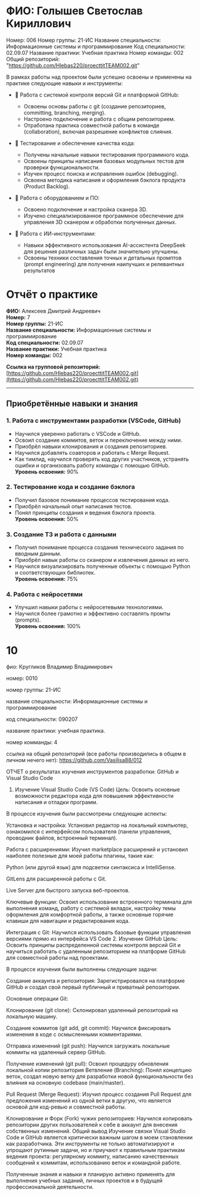 
# ФИО: Голышев Светослав Кириллович
Номер: 006
Номер группы: 21-ИС
Название специальности: Информационные системы и программирование
Код специальности: 02.09.07
Название практики: Учебная практика
Номер команды: 002
Общий репозиторий: "https://github.com/Hlebas220/proecttitTEAM002.git"

В рамках работы над проектом были успешно освоены и применены на практике следующие навыки и инструменты:

*   🐙 Работа с системой контроля версий Git и платформой GitHub:
    *   Освоены основы работы с git (создание репозиториев, committing, branching, merging).
    *   Настроено подключение и работа с общим репозиторием.
    *   Отработана практика совместной работы в команде (collaboration), включая разрешение конфликтов слияния.

*   🧪 Тестирование и обеспечение качества кода:
    *   Получены начальные навыки тестирования программного кода.
    *   Освоены принципы написания базовых модульных тестов для проверки функциональности.
    *   Изучен процесс поиска и исправления ошибок (debugging).
    *   Освоена методика написания и оформления бэклога продукта (Product Backlog).

*   🔧 Работа с оборудованием и ПО:
    *   Освоено подключение и настройка сканера 3D.
    *   Изучено специализированное программное обеспечение для управления 3D сканером и обработки полученных данных.

*   🤖 Работа с ИИ-инструментами:
    *   Навыки эффективного использования AI-ассистента DeepSeek для решения различных задач были значительно улучшены.
    *   Освоены техники составления точных и детальных промптов (prompt engineering) для получения наилучших и релевантных результатов
# Отчёт о практике

**ФИО:** Алексеев Дмитрий Андреевич  
**Номер:** 7  
**Номер группы:** 21-ИС  
**Название специальности:** Информационные системы и программирование  
**Код специальности:** 02.09.07  
**Название практики:** Учебная практика  
**Номер команды:** 002  

**Ссылка на групповой репозиторий:** [https://github.com/Hlebas220/proecttitTEAM002.git](https://github.com/Hlebas220/proecttitTEAM002.git)

---

## Приобретённые навыки и знания

### 1. Работа с инструментами разработки (VSCode, GitHub)
- Научился уверенно работать с VSCode и GitHub.
- Освоил создание коммитов, веток и переключение между ними.
- Приобрёл навыки клонирования и создания репозиториев.
- Научился добавлять соавторов и работать с Merge Request.
- Как тимлид, научился проверять код других участников, устранять ошибки и организовать работу команды с помощью GitHub.  
**Уровень освоения:** 90%

### 2. Тестирование кода и создание бэклога
- Получил базовое понимание процессов тестирования кода.
- Приобрёл начальный опыт написания тестов.
- Понял принципы создания и ведения бэклога проекта.  
**Уровень освоения:** 50%

### 3. Создание ТЗ и работа с данными
- Получил понимание процесса создания технического задания по вводным данным.
- Приобрёл навык работы со сканером и извлечения данных из него.
- Научился визуализировать полученные объекты с помощью Python и соответствующих библиотек.  
**Уровень освоения:** 75%

### 4. Работа с нейросетями
- Улучшил навыки работы с нейросетевыми технологиями.
- Научился более грамотно и эффективно составлять промты (prompts).  
**Уровень освоения:** 100%

# 10
фио: Кругликов Владимир Владимирович

номер: 0010

номер группы: 21-ИС

название специальности: Информационные системы и программирование

код специальности: 090207

название практики: учебная практика.

номер комманды: 4

ссылка на общий репозиторий (все работы производились в общем в личном нечего нет): https://github.com/Vasilisa88/012


ОТЧЕТ
о результатах изучения инструментов разработки: GitHub и Visual Studio Code
1. Изучение Visual Studio Code (VS Code)
Цель: Освоить основные возможности редактора кода для повышения эффективности написания и отладки программ.

В процессе изучения были рассмотрены следующие аспекты:

Установка и настройка: Установил редактор на локальный компьютер, ознакомился с интерфейсом пользователя (панели управления, проводник файлов, встроенный терминал).

Работа с расширениями: Изучил marketplace расширений и установил наиболее полезные для моей работы плагины, такие как:

Python (или другой язык) для подсветки синтаксиса и IntelliSense.

GitLens для расширенной работы с Git.

Live Server для быстрого запуска веб-проектов.

Ключевые функции: Освоил использование встроенного терминала для выполнения команд, работу с системой вкладок, настройку темы оформления для комфортной работы, а также основные горячие клавиши для навигации и редактирования кода.

Интеграция с Git: Научился использовать базовые функции управления версиями прямо из интерфейса VS Code 
2. Изучение GitHub
Цель: Освоить принципы распределенной системы контроля версий Git и научиться работать с удаленным репозиторием на платформе GitHub для совместной работы над проектами.

В процессе изучения были выполнены следующие задачи:

Создание аккаунта и репозитория: Зарегистрировался на платформе GitHub и создал свой первый публичный и приватный репозитории.

Основные операции Git:

Клонирование (git clone): Склонировал удаленный репозиторий на локальную машину.

Создание коммитов (git add, git commit): Научился фиксировать изменения в коде с осмысленными комментариями.

Отправка изменений (git push): Научился загружать локальные коммиты на удаленный сервер GitHub.

Получение изменений (git pull): Освоил процедуру обновления локальной копии репозитория
Ветвление (Branching): Понял концепцию веток, создал новую ветку для разработки новой функциональности без влияния на основную codebase (main/master).

Pull Request (Merge Request): Изучил процесс создания Pull Request для предложения изменений из одной ветки в другую, что является основой для код-ревью и совместной работы.

Клонирование и Форк (Fork) чужих репозиториев: Научился копировать репозитории других пользователей к себе в аккаунт для внесения собственных изменений.
Общий вывод
Изучение связки Visual Studio Code и GitHub является критически важным шагом в моем становлении как разработчика. Эти инструменты не только автоматизируют и упрощают рутинные задачи, но и приучают к правильным практикам ведения проекта: регулярному коммиту, написанию качественных сообщений к коммитам, использованию веток и командной работе.

Полученные знания и навыки я планирую активно применять для выполнения учебных заданий, личных проектов и в будущей профессиональной деятельности.
